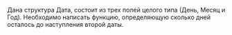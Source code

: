 Дана структура Дата, состоит из трех полей целого типа (День, Месяц и Год). Необходимо написать функцию, определяющую сколько дней  осталось до наступления второй даты.